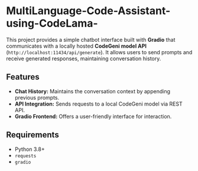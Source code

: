 # MultiLanguage-Code-Assistant-using-CodeLama-
This project provides a simple chatbot interface built with **Gradio** that communicates with a locally hosted **CodeGeni model API** (`http://localhost:11434/api/generate`). It allows users to send prompts and receive generated responses, maintaining conversation history.

## Features
- **Chat History:** Maintains the conversation context by appending previous prompts.
- **API Integration:** Sends requests to a local CodeGeni model via REST API.
- **Gradio Frontend:** Offers a user-friendly interface for interaction.

## Requirements
- Python 3.8+
- `requests`
- `gradio`

